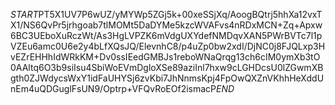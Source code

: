 $START$PT5X1UV7P6wUZ/yMYWp5ZGj5k+00xeSSjXq/AoogBQtrj5hhXa12vxTX1/NS6QvPr5jrhgoab7tlMOMt5DaDYMe5kzcWVAFvs4nRDxMCN+Zq+Apxw6BC3UEboXuRczWt/As3HgLVPZK6mVdgUXYdefNMDqvXAN5PWrBVTc7l1pVZEu6amc0U6e2y4bLfXQsJQ/ElevnhC8/p4uZp0bw2xdI/DjNC0j8FJQLxp3HvEZrEHHhIdWRkKM+Dv0ssIEedGMBJs1reboWNaQrqg13ch6cIM0ymXb3tO0AAltq6O3b9siIsu4SbiWoEVmDgloXSe89aziInl7hxw9cLGHDcsU0lZGwmXBgth0ZJWdycsWxY1idFaUHYSj6zvKbi7JhNnmsKpj4FpOwQXZnVKhhHeXddUnEm4uQDGuglFsUN9/Optrp+VFQvRoEOf2ismacP$END$